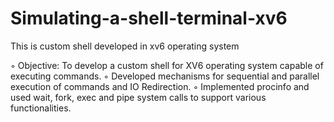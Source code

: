 # Simulating-a-shell-terminal-xv6
This is custom shell developed in xv6 operating system

◦ Objective: To develop a custom shell for XV6 operating system capable of executing commands.
◦ Developed mechanisms for sequential and parallel execution of commands and IO Redirection.
◦ Implemented procinfo and used wait, fork, exec and pipe system calls to support various functionalities.
